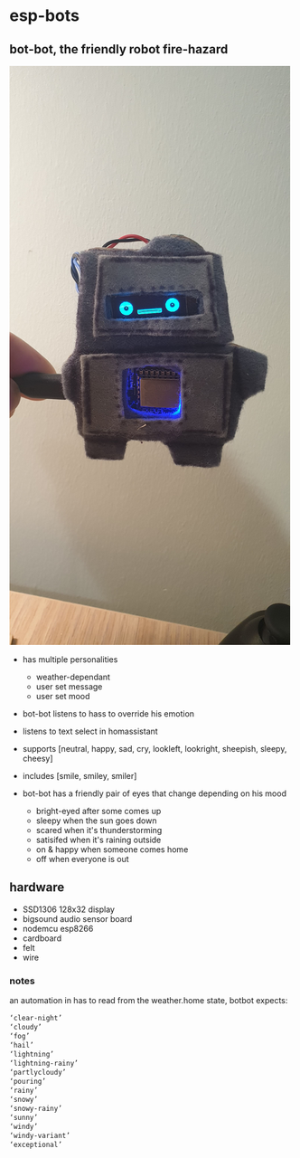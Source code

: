 # esp-bots




## bot-bot, the friendly robot fire-hazard

![photo of botbot](images/botbot.jpg "Botbot")
- has multiple personalities
  - weather-dependant
  - user set message
  - user set mood

- bot-bot listens to hass to override his emotion
 - listens to text select in homassistant
 - supports [neutral, happy, sad, cry, lookleft, lookright, sheepish, sleepy, cheesy] 
 - includes [smile, smiley, smiler]

- bot-bot has a friendly pair of eyes that change depending on his mood
  - bright-eyed after some comes up
  - sleepy when the sun goes down
  - scared when it's thunderstorming
  - satisifed when it's raining outside
  - on & happy when someone comes home
  - off when everyone is out

## hardware
 - SSD1306 128x32 display
 - bigsound audio sensor board
 - nodemcu esp8266
 - cardboard
 - felt
 - wire

### notes 
an automation in has to read from the weather.home state, botbot expects:
``` 
‘clear-night’
‘cloudy’
‘fog’
‘hail’
‘lightning’
‘lightning-rainy’
‘partlycloudy’
‘pouring’
‘rainy’
‘snowy’
‘snowy-rainy’
‘sunny’
‘windy’
‘windy-variant’
‘exceptional’
```


